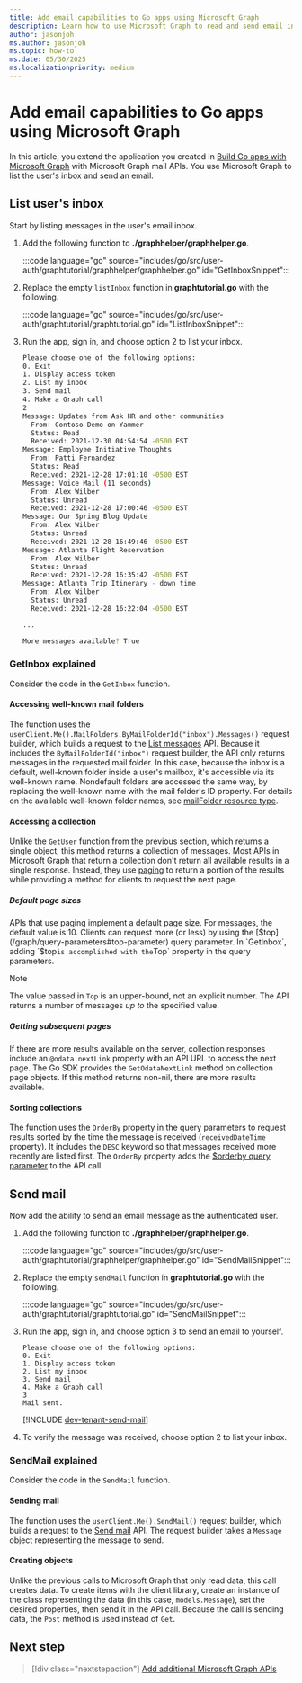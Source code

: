 ```yaml
---
title: Add email capabilities to Go apps using Microsoft Graph
description: Learn how to use Microsoft Graph to read and send email in Go apps
author: jasonjoh
ms.author: jasonjoh
ms.topic: how-to
ms.date: 05/30/2025
ms.localizationpriority: medium
---
```


# Add email capabilities to Go apps using Microsoft Graph

<!-- cSpell:ignore graphhelper, graphtutorial -->

In this article, you extend the application you created in [Build Go apps with Microsoft Graph](go.md) with Microsoft Graph mail APIs. You use Microsoft Graph to list the user's inbox and send an email.

## List user's inbox

Start by listing messages in the user's email inbox.

1. Add the following function to **./graphhelper/graphhelper.go**.

    :::code language="go" source="includes/go/src/user-auth/graphtutorial/graphhelper/graphhelper.go" id="GetInboxSnippet":::

1. Replace the empty `listInbox` function in **graphtutorial.go** with the following.

    :::code language="go" source="includes/go/src/user-auth/graphtutorial/graphtutorial.go" id="ListInboxSnippet":::

1. Run the app, sign in, and choose option 2 to list your inbox.

    ```bash
    Please choose one of the following options:
    0. Exit
    1. Display access token
    2. List my inbox
    3. Send mail
    4. Make a Graph call
    2
    Message: Updates from Ask HR and other communities
      From: Contoso Demo on Yammer
      Status: Read
      Received: 2021-12-30 04:54:54 -0500 EST
    Message: Employee Initiative Thoughts
      From: Patti Fernandez
      Status: Read
      Received: 2021-12-28 17:01:10 -0500 EST
    Message: Voice Mail (11 seconds)
      From: Alex Wilber
      Status: Unread
      Received: 2021-12-28 17:00:46 -0500 EST
    Message: Our Spring Blog Update
      From: Alex Wilber
      Status: Unread
      Received: 2021-12-28 16:49:46 -0500 EST
    Message: Atlanta Flight Reservation
      From: Alex Wilber
      Status: Unread
      Received: 2021-12-28 16:35:42 -0500 EST
    Message: Atlanta Trip Itinerary - down time
      From: Alex Wilber
      Status: Unread
      Received: 2021-12-28 16:22:04 -0500 EST

    ...

    More messages available? True
    ```

### GetInbox explained

Consider the code in the `GetInbox` function.

#### Accessing well-known mail folders

The function uses the `userClient.Me().MailFolders.ByMailFolderId("inbox").Messages()` request builder, which builds a request to the [List messages](/graph/api/user-list-messages) API. Because it includes the `ByMailFolderId("inbox")` request builder, the API only returns messages in the requested mail folder. In this case, because the inbox is a default, well-known folder inside a user's mailbox, it's accessible via its well-known name. Nondefault folders are accessed the same way, by replacing the well-known name with the mail folder's ID property. For details on the available well-known folder names, see [mailFolder resource type](/graph/api/resources/mailfolder).

#### Accessing a collection

Unlike the `GetUser` function from the previous section, which returns a single object, this method returns a collection of messages. Most APIs in Microsoft Graph that return a collection don't return all available results in a single response. Instead, they use [paging](/graph/paging) to return a portion of the results while providing a method for clients to request the next page.

##### Default page sizes

APIs that use paging implement a default page size. For messages, the default value is 10. Clients can request more (or less) by using the [$top](/graph/query-parameters#top-parameter) query parameter. In `GetInbox`, adding `$top` is accomplished with the `Top` property in the query parameters.

> [!NOTE]
> The value passed in `Top` is an upper-bound, not an explicit number. The API returns a number of messages *up to* the specified value.

##### Getting subsequent pages

If there are more results available on the server, collection responses include an `@odata.nextLink` property with an API URL to access the next page. The Go SDK provides the `GetOdataNextLink` method on collection page objects. If this method returns non-nil, there are more results available.

#### Sorting collections

The function uses the `OrderBy` property in the query parameters to request results sorted by the time the message is received (`receivedDateTime` property). It includes the `DESC` keyword so that messages received more recently are listed first. The `OrderBy` property adds the [$orderby query parameter](/graph/query-parameters#orderby-parameter) to the API call.

## Send mail

Now add the ability to send an email message as the authenticated user.

1. Add the following function to **./graphhelper/graphhelper.go**.

    :::code language="go" source="includes/go/src/user-auth/graphtutorial/graphhelper/graphhelper.go" id="SendMailSnippet":::

1. Replace the empty `sendMail` function in **graphtutorial.go** with the following.

    :::code language="go" source="includes/go/src/user-auth/graphtutorial/graphtutorial.go" id="SendMailSnippet":::

1. Run the app, sign in, and choose option 3 to send an email to yourself.

    ```Shell
    Please choose one of the following options:
    0. Exit
    1. Display access token
    2. List my inbox
    3. Send mail
    4. Make a Graph call
    3
    Mail sent.
    ```

    [!INCLUDE [dev-tenant-send-mail](includes/shared/dev-tenant-send-mail.md)]

1. To verify the message was received, choose option 2 to list your inbox.

### SendMail explained

Consider the code in the `SendMail` function.

#### Sending mail

The function uses the `userClient.Me().SendMail()` request builder, which builds a request to the [Send mail](/graph/api/user-sendmail) API. The request builder takes a `Message` object representing the message to send.

#### Creating objects

Unlike the previous calls to Microsoft Graph that only read data, this call creates data. To create items with the client library, create an instance of the class representing the data (in this case, `models.Message`), set the desired properties, then send it in the API call. Because the call is sending data, the `Post` method is used instead of `Get`.

## Next step

> [!div class="nextstepaction"]
> [Add additional Microsoft Graph APIs](go-extend-app.md)

